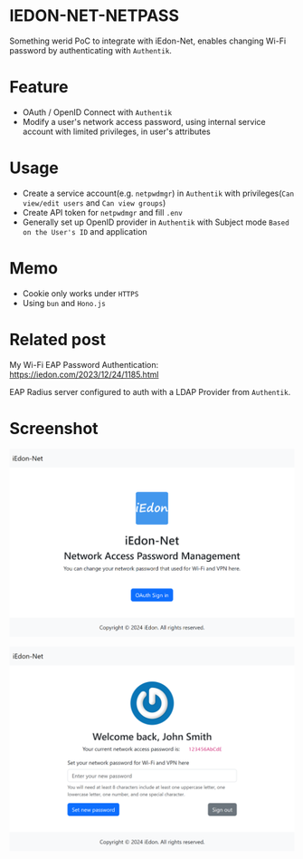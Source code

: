 # IEDON-NET-NETPASS

Something werid PoC to integrate with iEdon-Net, enables changing Wi-Fi password by authenticating with `Authentik`.

# Feature
- OAuth / OpenID Connect with `Authentik`
- Modify a user's network access password, using internal service account with limited privileges, in user's attributes

# Usage
- Create a service account(e.g. `netpwdmgr`) in `Authentik` with privileges(`Can view/edit users` and `Can view groups`)
- Create API token for `netpwdmgr` and fill `.env`
- Generally set up OpenID provider in `Authentik` with Subject mode `Based on the User's ID` and application

# Memo
- Cookie only works under `HTTPS`
- Using `bun` and `Hono.js`

# Related post

My Wi-Fi EAP Password Authentication: https://iedon.com/2023/12/24/1185.html

EAP Radius server configured to auth with a LDAP Provider from `Authentik`.

# Screenshot
![Login](./screenshots/1.png)

![Change Password](./screenshots/2.png)